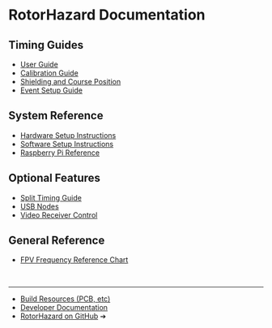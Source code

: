 # RotorHazard Documentation

## Timing Guides
* [User Guide](User%20Guide.md)
* [Calibration Guide](Tuning%20Parameters.md)
* [Shielding and Course Position](Shielding%20and%20Course%20Position.md)
* [Event Setup Guide](Event%20Setup%20Guide.md)

## System Reference
* [Hardware Setup Instructions](Hardware%20Setup.md)
* [Software Setup Instructions](Software%20Setup.md)
* [Raspberry Pi Reference](Raspberry%20Pi%20Reference.md)

## Optional Features
* [Split Timing Guide](Cluster.md)
* [USB Nodes](USB%20Nodes.md)
* [Video Receiver Control](Video%20Receiver.md)

## General Reference
* [FPV Frequency Reference Chart](Frequency%20Reference.md)

<br />

---

* [Build Resources (PCB, etc)](../resources)
* [Developer Documentation](Development.md)
* <a href="https://github.com/RotorHazard/RotorHazard" target="_blank">RotorHazard on GitHub</a> &#10132;&#xFE0E;